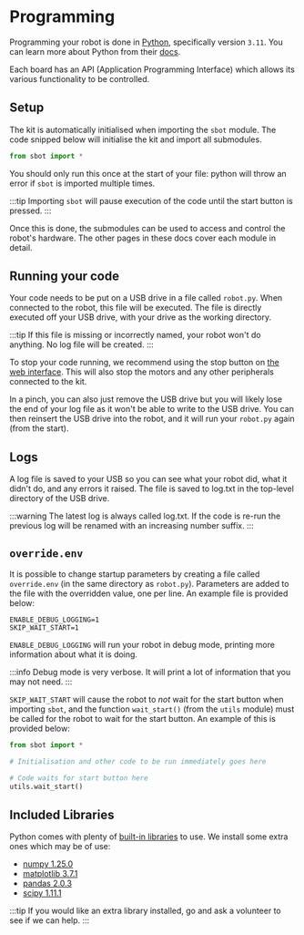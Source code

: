 # Programming

Programming your robot is done in [Python](https://www.python.org/),
specifically version `3.11`. You can learn more about Python from their
[docs](https://docs.python.org/3/).

Each board has an API (Application Programming Interface) which allows its various functionality to be controlled.

## Setup

The kit is automatically initialised when importing the `sbot` module. The code snipped below will initialise the kit and import all submodules.

```python
from sbot import *
```

You should only run this once at the start of your file: python will throw an error if `sbot` is imported multiple times.

:::tip
Importing `sbot` will pause execution of the code until the start button is pressed.
:::

Once this is done, the submodules can be used to access and control the robot's hardware. The other pages in these docs cover each module in detail.

## Running your code

Your code needs to be put on a USB drive in a file called `robot.py`. When connected to the robot, this file will be executed. The file is directly executed off your USB drive, with your drive as the working directory.

:::tip
If this file is missing or incorrectly named, your robot won't do anything. No log file will be created.
:::

To stop your code running, we recommend using the stop button on [the web interface](../kit/web-interface).
This will also stop the motors and any other peripherals connected to the kit.

In a pinch, you can also just remove the USB drive but you will likely lose the end of your log file as it won't be able to write to the USB drive.
You can then reinsert the USB drive into the robot, and it will run your `robot.py` again (from the start).

## Logs

A log file is saved to your USB so you can see what your robot did,
what it didn't do, and any errors it raised. The file is saved to log.txt in the top-level directory of the USB drive.

:::warning
The latest log is always called log.txt. If the code is re-run the previous log will be renamed with an increasing number suffix.
:::

## `override.env`

It is possible to change startup parameters by creating a file called `override.env` (in the same directory as `robot.py`).
Parameters are added to the file with the overridden value, one per line.
An example file is provided below:

```
ENABLE_DEBUG_LOGGING=1
SKIP_WAIT_START=1
```

`ENABLE_DEBUG_LOGGING` will run your robot in debug mode, printing more information about what it is doing.

:::info
Debug mode is very verbose. It will print a lot of information that you may not need.
:::

`SKIP_WAIT_START` will cause the robot to _not_ wait for the start button when importing `sbot`, and the function `wait_start()` (from the `utils` module) must be called for the robot to wait for the start button.
An example of this is provided below:

```python
from sbot import *

# Initialisation and other code to be run immediately goes here

# Code waits for start button here
utils.wait_start()
```

## Included Libraries

Python comes with plenty of [built-in
libraries](https://docs.python.org/3.11/py-modindex.html) to use. We
install some extra ones which may be of use:

-   [numpy 1.25.0](https://pypi.org/project/numpy/1.25.0/)
-   [matplotlib 3.7.1](https://pypi.org/project/matplotlib/3.7.1/)
-   [pandas 2.0.3](https://pypi.org/project/pandas/2.0.3/)
-   [scipy 1.11.1](https://pypi.org/project/scipy/1.11.1/)

:::tip
If you would like an extra library installed, go and ask a volunteer to see if we can help.
:::
